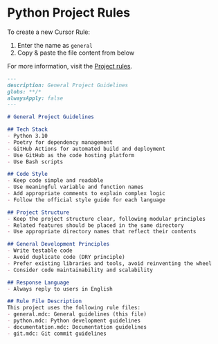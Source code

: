 # Python Project Rules

To create a new Cursor Rule:

1. Enter the name as `general`
2. Copy & paste the file content from below

For more information, visit the [Project rules](https://docs.cursor.com/context/rules#project-rules).


```markdown
---
description: General Project Guidelines
globs: **/*
alwaysApply: false
---

# General Project Guidelines

## Tech Stack
- Python 3.10
- Poetry for dependency management
- GitHub Actions for automated build and deployment
- Use GitHub as the code hosting platform
- Use Bash scripts

## Code Style
- Keep code simple and readable
- Use meaningful variable and function names
- Add appropriate comments to explain complex logic
- Follow the official style guide for each language

## Project Structure
- Keep the project structure clear, following modular principles
- Related features should be placed in the same directory
- Use appropriate directory names that reflect their contents

## General Development Principles
- Write testable code
- Avoid duplicate code (DRY principle)
- Prefer existing libraries and tools, avoid reinventing the wheel
- Consider code maintainability and scalability

## Response Language
- Always reply to users in English

## Rule File Description
This project uses the following rule files:
- general.mdc: General guidelines (this file)
- python.mdc: Python development guidelines
- documentation.mdc: Documentation guidelines
- git.mdc: Git commit guidelines
```
